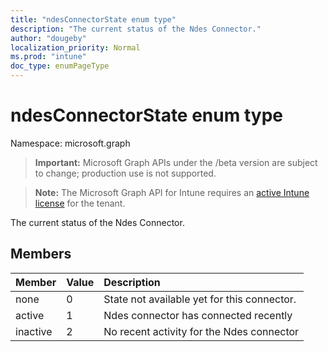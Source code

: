 ```yaml
---
title: "ndesConnectorState enum type"
description: "The current status of the Ndes Connector."
author: "dougeby"
localization_priority: Normal
ms.prod: "intune"
doc_type: enumPageType
---
```


# ndesConnectorState enum type

Namespace: microsoft.graph

> **Important:** Microsoft Graph APIs under the /beta version are subject to change; production use is not supported.

> **Note:** The Microsoft Graph API for Intune requires an [active Intune license](https://go.microsoft.com/fwlink/?linkid=839381) for the tenant.

The current status of the Ndes Connector.

## Members
|Member|Value|Description|
|:---|:---|:---|
|none|0|State not available yet for this connector.|
|active|1|Ndes connector has connected recently|
|inactive|2|No recent activity for the Ndes connector|




